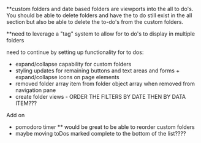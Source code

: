 \*\*custom folders and date based folders are viewports into the all to do's. You should be able to delete folders and have the to do still exist in the all section but also be able to delete the to-do's from the custom folders.

\*\*need to leverage a "tag" system to allow for to do's to display in multiple folders

need to continue by setting up functionality for to dos:

- expand/collapse capability for custom folders
- styling updates for remaining buttons and text areas and forms + expand/collapse icons on page elements
- removed folder array item from folder object array when removed from navigation pane
- create folder views - ORDER THE FILTERS BY DATE THEN BY DATA ITEM???

Add on

- pomodoro timer
  \*\* would be great to be able to reorder custom folders
- maybe moving toDos marked complete to the bottom of the list????
